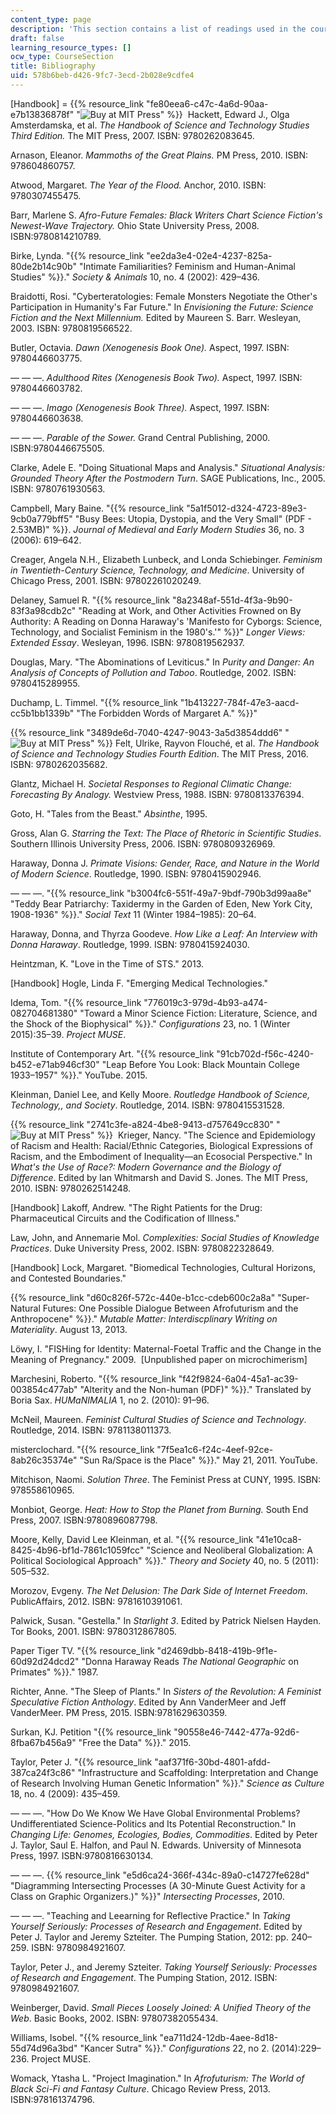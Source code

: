 ```yaml
---
content_type: page
description: 'This section contains a list of readings used in the course. '
draft: false
learning_resource_types: []
ocw_type: CourseSection
title: Bibliography
uid: 578b6beb-d426-9fc7-3ecd-2b028e9cdfe4
---
```

\[Handbook\] = {{% resource_link "fe80eea6-c47c-4a6d-90aa-e7b13836878f" "![Buy at MIT Press](/images/mp_logo.gif)" %}}  Hackett, Edward J., Olga Amsterdamska, et al. *The Handbook of Science and Technology Studies Third Edition.* The MIT Press, 2007. ISBN: 9780262083645. 

Arnason, Eleanor. *Mammoths of the Great Plains.* PM Press, 2010. ISBN: 978604860757.

Atwood, Margaret. *The Year of the Flood.* Anchor, 2010. ISBN: 9780307455475.

Barr, Marlene S. *Afro-Future Females: Black Writers Chart Science Fiction's Newest-Wave Trajectory.* Ohio State University Press, 2008. ISBN:9780814210789.

Birke, Lynda. "{{% resource_link "ee2da3e4-02e4-4237-825a-80de2b14c90b" "Intimate Familiarities? Feminism and Human-Animal Studies" %}}." *Society & Animals* 10, no. 4 (2002): 429–436. 

Braidotti, Rosi. "Cyberteratologies: Female Monsters Negotiate the Other's Participation in Humanity's Far Future." In *Envisioning the Future: Science Fiction and the Next Millennium.* Edited by Maureen S. Barr. Wesleyan, 2003. ISBN: 9780819566522. 

Butler, Octavia. *Dawn (Xenogenesis Book One).* Aspect, 1997. ISBN: 9780446603775.

— — —. *Adulthood Rites (Xenogenesis Book Two).* Aspect, 1997. ISBN: 9780446603782. 

— — —. *Imago* *(Xenogenesis Book Three).* Aspect, 1997. ISBN: 9780446603638.

— — —. *Parable of the Sower.* Grand Central Publishing, 2000. ISBN:9780446675505.

Clarke, Adele E. "Doing Situational Maps and Analysis." *Situational Analysis: Grounded Theory After the Postmodern Turn*. SAGE Publications, Inc., 2005. ISBN: 9780761930563.

Campbell, Mary Baine. "{{% resource_link "5a1f5012-d324-4723-89e3-9cb0a779bff5" "Busy Bees: Utopia, Dystopia, and the Very Small\" (PDF - 2.53MB)" %}}. *Journal of Medieval and Early Modern Studies* 36, no. 3 (2006): 619–642. 

Creager, Angela N.H., Elizabeth Lunbeck, and Londa Schiebinger. *Feminism in Twentieth-Century Science, Technology, and Medicine*. University of Chicago Press, 2001. ISBN: 97802261020249. 

Delaney, Samuel R. "{{% resource_link "8a2348af-551d-4f3a-9b90-83f3a98cdb2c" "Reading at Work, and Other Activities Frowned on By Authority: A Reading on Donna Haraway's 'Manifesto for Cyborgs: Science, Technology, and Socialist Feminism in the 1980's.'" %}}" *Longer Views: Extended Essay*. Wesleyan, 1996. ISBN: 9780819562937.

Douglas, Mary. "The Abominations of Leviticus." In *Purity and Danger: An Analysis of Concepts of Pollution and Taboo*. Routledge, 2002. ISBN: 9780415289955. 

Duchamp, L. Timmel. "{{% resource_link "1b413227-784f-47e3-aacd-cc5b1bb1339b" "The Forbidden Words of Margaret A." %}}" 

{{% resource_link "3489de6d-7040-4247-9043-3a5d3854ddd6" "![Buy at MIT Press](/images/mp_logo.gif)" %}} Felt, Ulrike, Rayvon Flouché, et al. *The Handbook of Science and Technology Studies Fourth Edition*. The MIT Press, 2016. ISBN: 9780262035682.

Glantz, Michael H. *Societal Responses to Regional Climatic Change: Forecasting By Analogy.* Westview Press, 1988. ISBN: 9780813376394.

Goto, H. "Tales from the Beast." *Absinthe*, 1995. 

Gross, Alan G. *Starring the Text: The Place of Rhetoric in Scientific Studies*. Southern Illinois University Press, 2006. ISBN: 9780809326969. 

Haraway, Donna J. *Primate Visions: Gender, Race, and Nature in the World of Modern Science*. Routledge, 1990. ISBN: 9780415902946.

— — —. "{{% resource_link "b3004fc6-551f-49a7-9bdf-790b3d99aa8e" "Teddy Bear Patriarchy: Taxidermy in the Garden of Eden, New York City, 1908-1936" %}}." *Social Text* 11 (Winter 1984–1985): 20–64. 

Haraway, Donna, and Thyrza Goodeve. *How Like a Leaf: An Interview with Donna Haraway*. Routledge, 1999. ISBN: 9780415924030.

Heintzman, K. "Love in the Time of STS." 2013. 

\[Handbook\] Hogle, Linda F. "Emerging Medical Technologies." 

Idema, Tom. "{{% resource_link "776019c3-979d-4b93-a474-082704681380" "Toward a Minor Science Fiction: Literature, Science, and the Shock of the Biophysical" %}}." *Configurations* 23, no. 1 (Winter 2015):35–39. *Project MUSE*. 

Institute of Contemporary Art. "{{% resource_link "91cb702d-f56c-4240-b452-e71ab946cf30" "Leap Before You Look: Black Mountain College 1933–1957" %}}." YouTube. 2015.

Kleinman, Daniel Lee, and Kelly Moore. *Routledge Handbook of Science, Technology,, and Society*. Routledge, 2014. ISBN: 9780415531528. 

{{% resource_link "2741c3fe-a824-4be8-9413-d757649cc830" "![Buy at MIT Press](/images/mp_logo.gif)" %}}  Krieger, Nancy. "The Science and Epidemiology of Racism and Health: Racial/Ethnic Categories, Biological Expressions of Racism, and the Embodiment of Inequality—an Ecosocial Perspective." In *What's the Use of Race?: Modern Governance and the Biology of Difference*. Edited by Ian Whitmarsh and David S. Jones. The MIT Press, 2010. ISBN: 9780262514248.

\[Handbook\] Lakoff, Andrew. "The Right Patients for the Drug: Pharmaceutical Circuits and the Codification of Illness." 

Law, John, and Annemarie Mol. *Complexities: Social Studies of Knowledge Practices*. Duke University Press, 2002. ISBN: 9780822328649. 

\[Handbook\] Lock, Margaret. "Biomedical Technologies, Cultural Horizons, and Contested Boundaries."

{{% resource_link "d60c826f-572c-440e-b1cc-cdeb600c2a8a" "Super-Natural Futures: One Possible Dialogue Between Afrofuturism and the Anthropocene" %}}." *Mutable Matter: Interdiscplinary Writing on Materiality*. August 13, 2013. 

Löwy, I. "FISHing for Identity: Maternal-Foetal Traffic and the Change in the Meaning of Pregnancy." 2009.  \[Unpublished paper on microchimerism\]

Marchesini, Roberto. "{{% resource_link "f42f9824-6a04-45a1-ac39-003854c477ab" "Alterity and the Non-human (PDF)" %}}." Translated by Boria Sax. *HUMaNIMALIA* 1, no 2. (2010): 91–96. 

McNeil, Maureen. *Feminist Cultural Studies of Science and Technology*. Routledge, 2014. ISBN: 9781138011373. 

misterclochard. "{{% resource_link "7f5ea1c6-f24c-4eef-92ce-8ab26c35374e" "Sun Ra/Space is the Place" %}}." May 21, 2011. YouTube. 

Mitchison, Naomi. *Solution Three*. The Feminist Press at CUNY, 1995. ISBN: 978558610965. 

Monbiot, George. *Heat: How to Stop the Planet from Burning.* South End Press, 2007. ISBN:9780896087798.

Moore, Kelly, David Lee Kleinman, et al. "{{% resource_link "41e10ca8-8425-4b96-bf1d-7861c1059fcc" "Science and Neoliberal Globalization: A Political Sociological Approach" %}}." *Theory and Society* 40, no. 5 (2011): 505–532.

Morozov, Evgeny. *The Net Delusion: The Dark Side of Internet Freedom*. PublicAffairs, 2012. ISBN: 9781610391061. 

Palwick, Susan. "Gestella." In *Starlight 3*. Edited by Patrick Nielsen Hayden. Tor Books, 2001. ISBN: 9780312867805.

Paper Tiger TV. "{{% resource_link "d2469dbb-8418-419b-9f1e-60d92d24dcd2" "Donna Haraway Reads *The National Geographic* on Primates" %}}." 1987. 

Richter, Anne. "The Sleep of Plants." In *Sisters of the Revolution: A Feminist Speculative Fiction Anthology*. Edited by Ann VanderMeer and Jeff VanderMeer. PM Press, 2015. ISBN:9781629630359.

Surkan, KJ. Petition "{{% resource_link "90558e46-7442-477a-92d6-8fba67b456a9" "Free the Data" %}}." 2015. 

Taylor, Peter J. "{{% resource_link "aaf371f6-30bd-4801-afdd-387ca24f3c86" "Infrastructure and Scaffolding: Interpretation and Change of Research Involving Human Genetic Information" %}}." *Science as Culture* 18, no. 4 (2009): 435–459. 

— — —. "How Do We Know We Have Global Environmental Problems? Undifferentiated Science-Politics and Its Potential Reconstruction." In *Changing Life: Genomes, Ecologies, Bodies, Commodities*. Edited by Peter J. Taylor, Saul E. Halfon, and Paul N. Edwards. University of Minnesota Press, 1997. ISBN:9780816630134.

— — —. {{% resource_link "e5d6ca24-366f-434c-89a0-c14727fe628d" "Diagramming Intersecting Processes (A 30-Minute Guest Activity for a Class on Graphic Organizers.)" %}}" *Intersecting Processes*, 2010. 

— — —. "Teaching and Leearning for Reflective Practice." In *Taking Yourself Seriously: Processes of Research and Engagement*. Edited by Peter J. Taylor and Jeremy Szteiter. The Pumping Station, 2012: pp. 240–259. ISBN: 9780984921607.  

Taylor, Peter J., and Jeremy Szteiter. *Taking Yourself Seriously: Processes of Research and Engagement*. The Pumping Station, 2012. ISBN: 9780984921607.

Weinberger, David. *Small Pieces Loosely Joined: A Unified Theory of the Web*. Basic Books, 2002. ISBN: 97807382055434.

Williams, Isobel. "{{% resource_link "ea711d24-12db-4aee-8d18-55d74d96a3bd" "Kancer Sutra" %}}." *Configurations* 22, no 2. (2014):229–236. Project MUSE. 

Womack, Ytasha L. "Project Imagination." In *Afrofuturism: The World of Black Sci-Fi and Fantasy Culture*. Chicago Review Press, 2013. ISBN:978161374796.